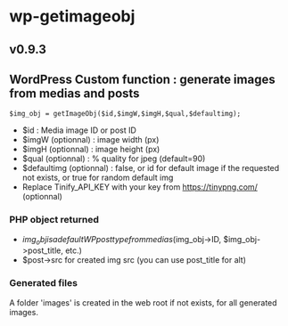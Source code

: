 # wp-getimageobj
## v0.9.3
## WordPress Custom function : generate images from medias and posts

`$img_obj = getImageObj($id,$imgW,$imgH,$qual,$defaultimg);`

* $id : Media image ID or post ID
* $imgW (optionnal) : image width (px)
* $imgH (optionnal) : image height (px)
* $qual (optionnal) : % quality for jpeg (default=90)
* $defaultimg (optionnal) : false, or id for default image if the requested not exists, or true for random default img
* Replace Tinify_API_KEY with your key from https://tinypng.com/ (optionnal)

### PHP object returned

* $img_obj is a default WP post type from medias ($img_obj->ID, $img_obj->post_title, etc.)
* $post->src for created img src (you can use post_title for alt)

### Generated files

A folder 'images' is created in the web root if not exists, for all generated images. 